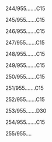 244/955.......C15 


245/955.......C15 


246/955.......C15 


247/955.......C15 


248/955.......C15 


249/955.......C15 


250/955.......C15 


251/955.......C15 


252/955.......C15 


253/955.......D30 


254/955.......C15 


255/955.... 


